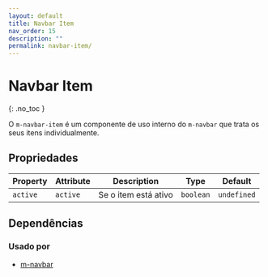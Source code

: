```yaml
---
layout: default
title: Navbar Item
nav_order: 15
description: ""
permalink: navbar-item/
---
```

# Navbar Item
{: .no_toc }

O `m-navbar-item` é um componente de uso interno do `m-navbar` que trata os seus itens individualmente.


## Propriedades

| Property | Attribute | Description             | Type      | Default     |
| -------- | --------- | ----------------------- | --------- | ----------- |
| `active` | `active`  | Se o item está ativo    | `boolean` | `undefined` |


## Dependências

### Usado por

 - [m-navbar](/navbar)
